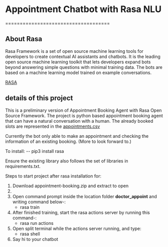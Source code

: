 
# Appointment Chatbot with Rasa NLU
====================================

## About Rasa

Rasa Framework is a set of open source machine learning tools for developers to create contextual AI assistants and chatbots. It is the leading open source machine learning toolkit that lets developers expand bots beyond answering simple questions with minimal training data. The bots are based on a machine learning model trained on example conversations. 

[RASA](https://rasa.com/docs/rasa/installation/installing-rasa-open-source)

## details of this project

This is a preliminary version of Appointment Booking Agent with Rasa Open Source Framework. The project is python based appointment booking agent that can have a natural conversation with a human. The already booked slots are represented in the [appointments.csv](database/appointments.csv)

Currently the bot only able to make an appointment and checking the information of an existing booking. (More to look forward to.)

To install:
-- pip3 install rasa

Ensure the existing library also follows the set of libraries in requirements.txt.

Steps to start project after rasa installation for:
1. Download appointment-booking.zip  and extract to open 
2. 
3. Open command prompt  inside  the location folder  **doctor_appoint** and writing command below-:
    * rasa train
4. After finished training, start the rasa actions server by running this command-:
    * rasa run actions
5. Open split terminal while the actions server running, and type:
    * rasa shell 
6. Say hi to your chatbot

